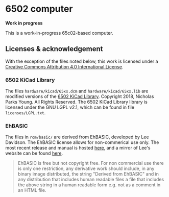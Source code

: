 # 6502 computer

**Work in progress**

This is a work-in-progress 65c02-based computer.

## Licenses & acknowledgement

With the exception of the files noted below, this work is licensed under a [Creative Commons Attribution 4.0 International License](http://creativecommons.org/licenses/by/4.0/).

### 6502 KiCad Library

The files `hardware/kicad/65xx.dcm` and `hardware/kicad/65xx.lib` are modified versions of the [6502 KiCad Library](https://github.com/Alarm-Siren/6502-kicad-library). Copyright 2018, Nicholas Parks Young. All Rights Reserved. The 6502 KiCad Library library is licensed under the GNU LGPL v2.1, which can be found in file `licenses/LGPL.txt`.


### EhBASIC

The files in `rom/basic/` are derived from EhBASIC, developed by Lee Davidson. The EhBASIC license allows for non-commerical use only. The most recent release and manual is hosted [here](https://github.com/Klaus2m5/6502_EhBASIC_V2.22), and a mirror of Lee's website can be found [here](http://retro.hansotten.nl/6502-sbc/lee-davison-web-site/).

> EhBASIC is free but not copyright free. For non commercial use there is only one
> restriction, any derivative work should include, in any binary image distributed,
> the string "Derived from EhBASIC" and in any distribution that includes human
> readable files a file that includes the above string in a human readable form
> e.g. not as a comment in an HTML file.

